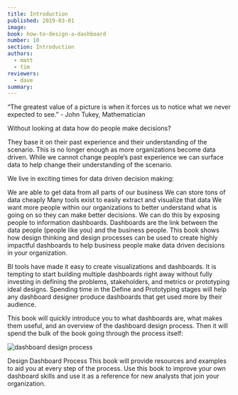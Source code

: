 ```yaml
---
title: Introduction
published: 2019-03-01
image: 
book: how-to-design-a-dashboard
number: 10
section: Introduction
authors:
  - matt
  - tim
reviewers:
  - dave
summary:
---
```

“The greatest value of a picture is when it forces us to notice what we never expected to see.” - John Tukey, Mathematician

Without looking at data how do people make decisions?

They base it on their past experience and their understanding of the scenario. This is no longer enough as more organizations become data driven. While we cannot change people’s past experience we can surface data to help change their understanding of the scenario.

We live in exciting times for data driven decision making:

We are able to get data from all parts of our business
We can store tons of data cheaply
Many tools exist to easily extract and visualize that data
We want more people within our organizations to better understand what is going on so they can make better decisions. We can do this by exposing people to information dashboards. Dashboards are the link between the data people (people like you) and the business people. This book shows how design thinking and design processes can be used to create highly impactful dashboards to help business people make data driven decisions in your organization.

BI tools have made it easy to create visualizations and dashboards. It is tempting to start building multiple dashboards right away without fully investing in defining the problems, stakeholders, and metrics or prototyping ideal designs. Spending time in the Define and Prototyping stages will help any dashboard designer produce dashboards that get used more by their audience.

This book will quickly introduce you to what dashboards are, what makes them useful, and an overview of the dashboard design process. Then it will spend the bulk of the book going through the process itself:

![dashboard design process](https://assets.website-files.com/5c197923e5851742d9bc835d/5cab6df7afc1aae51285ec64_7whuE2Xy1o6-AL1Xjio-Z_-Hbfb9QU4vGmqhHFWxCiNtHCIcs6SFAzWFteCTBY6DbN8hYw6rnxKYiyqHpWVkAz156MpNsk382LitTuA6AIpJLl63_6OGvdcbO_0_Q-T4ltHKt2TQ.jpeg)

Design Dashboard Process
This book will provide resources and examples to aid you at every step of the process. Use this book to improve your own dashboard skills and use it as a reference for new analysts that join your organization.
